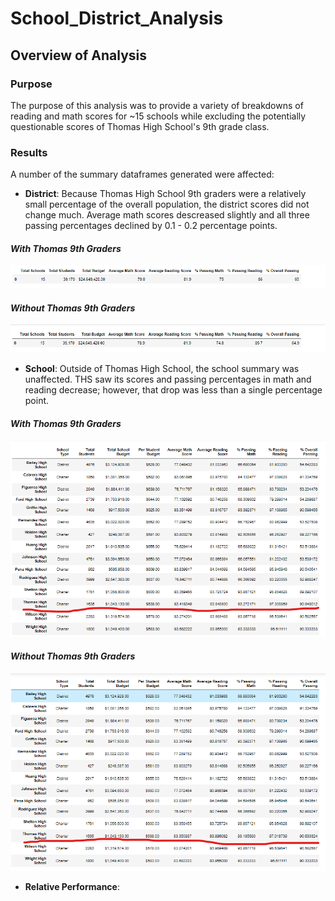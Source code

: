 # School_District_Analysis

## Overview of Analysis

### Purpose
The purpose of this analysis was to provide a variety of breakdowns of reading and math scores for ~15 schools while excluding the potentially questionable scores of Thomas High School's 9th grade class.

### Results
A number of the summary dataframes generated were affected:
 - **District**: Because Thomas High School 9th graders were a relatively small percentage of the overall population, the district scores did not change much. Average math scores descreased slightly and all three passing percentages declined by 0.1 - 0.2 percentage points.
#### _With Thomas 9th Graders_
   ![With Thomas 9th Graders](/district_summary_with_thomas_9th_graders.png)
#### _Without Thomas 9th Graders_
   ![Without Thomas 9th Graders](/district_summary_without_thomas_9th_graders.png)
 - **School**: Outside of Thomas High School, the school summary was unaffected. THS saw its scores and passing percentages in math and reading decrease; however, that drop was less than a single percentage point.
#### _With Thomas 9th Graders_
   ![With Thomas 9th Graders](/school_summary_with_thomas_9th_graders_2.png)
#### _Without Thomas 9th Graders_
   ![Without Thomas 9th Graders](/school_summary_without_thomas_9th_graders.png)
 - **Relative Performance**: 
